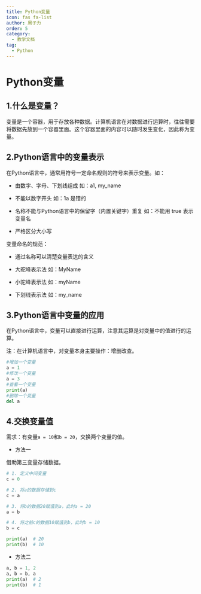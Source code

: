 ```yaml
---
title: Python变量
icon: fas fa-list
author: 周子力
order: 5
category:
  - 教学文档
tag:
  - Python
---
```


# Python变量

## 1.什么是变量？

变量是一个容器，用于存放各种数据。计算机语言在对数据进行运算时，往往需要将数据先放到一个容器里面。这个容器里面的内容可以随时发生变化，因此称为变量。

## 2.Python语言中的变量表示

在Python语言中，通常用符号一定命名规则的符号来表示变量。如：

- 由数字、字母、下划线组成  如：a1, my_name

- 不能以数字开头  如：1a 是错的

- 名称不能与Python语言中的保留字（内置关键字）重复  如：不能用 true 表示变量名

- 严格区分大小写

变量命名的规范：

- 通过名称可以清楚变量表达的含义

- 大驼峰表示法  如：MyName

- 小驼峰表示法  如：myName

- 下划线表示法  如：my_name

## 3.Python语言中变量的应用

在Python语言中，变量可以直接进行运算，注意其运算是对变量中的值进行的运算。

注：在计算机语言中，对变量本身主要操作：增删改查。

```python
#增加一个变量
a = 1
#修改一个变量
a = 3
#查看一个变量
print(a)
#删除一个变量 
del a
```

## 4.交换变量值

需求：有变量`a = 10`和`b = 20`，交换两个变量的值。

- 方法一

借助第三变量存储数据。

``` python
# 1. 定义中间变量
c = 0

# 2. 将a的数据存储到c
c = a

# 3. 将b的数据20赋值到a，此时a = 20
a = b

# 4. 将之前c的数据10赋值到b，此时b = 10
b = c

print(a)  # 20
print(b)  # 10
```

- 方法二

``` python
a, b = 1, 2
a, b = b, a
print(a)  # 2
print(b)  # 1
```

